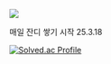 <a href="https://velog.io/@sungw00ng/posts" target="_blank"><img src="https://img.shields.io/badge/Velog-20C997?style=flat-square&logo=Velog&logoColor=FFFFFF"/></a>

매일 잔디 쌓기 시작 25.3.18

[![Solved.ac Profile](http://mazassumnida.wtf/api/v2/generate_badge?boj=showwoonggical)](https://solved.ac/showwoonggical/)
